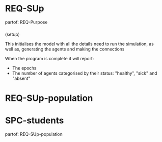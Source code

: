 # REQ-SUp
partof: REQ-Purpose
###
(setup)

This initialises the model with all the details need to run the simulation, as well as, generating the agents and making the connections

When the program is complete it will report:
- The epochs
- The number of agents categorised by their status: "healthy", "sick" and "absent"


# REQ-SUp-population


# SPC-students
partof: REQ-SUp-population
###